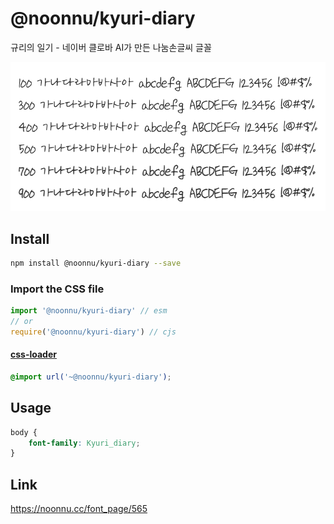 # @noonnu/kyuri-diary

규리의 일기 - 네이버 클로바 AI가 만든 나눔손글씨 글꼴

![example](./example.png)

## Install

```bash
npm install @noonnu/kyuri-diary --save
```

### Import the CSS file

```js
import '@noonnu/kyuri-diary' // esm
// or
require('@noonnu/kyuri-diary') // cjs
```

#### [css-loader](https://github.com/webpack-contrib/css-loader)

```css
@import url('~@noonnu/kyuri-diary');
```

## Usage

```css
body {
    font-family: Kyuri_diary;
}
```

## Link

https://noonnu.cc/font_page/565

